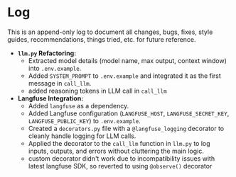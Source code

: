# Log

This is an append-only log to document all changes, bugs, fixes, style guides, recommendations, things tried, etc. for future reference.

- **`llm.py` Refactoring:**
  - Extracted model details (model name, max output, context window) into `.env.example`.
  - Added `SYSTEM_PROMPT` to `.env.example` and integrated it as the first message in `call_llm`.
  - added reasoning tokens in LLM call in `call_llm`
- **Langfuse Integration:**
  - Added `langfuse` as a dependency.
  - Added Langfuse configuration (`LANGFUSE_HOST`, `LANGFUSE_SECRET_KEY`, `LANGFUSE_PUBLIC_KEY`) to `.env.example`.
  - Created a `decorators.py` file with a `@langfuse_logging` decorator to cleanly handle logging for LLM calls.
  - Applied the decorator to the `call_llm` function in `llm.py` to log inputs, outputs, and errors without cluttering the main logic.
  - custom decorator didn't work due to incompatibility issues with latest langfuse SDK, so reverted to using `@observe()` decorator

